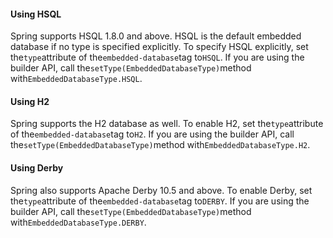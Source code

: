 #### Using HSQL

Spring supports HSQL 1.8.0 and above. HSQL is the default embedded database if no type is specified explicitly. To specify HSQL explicitly, set the`type`attribute of the`embedded-database`tag to`HSQL`. If you are using the builder API, call the`setType(EmbeddedDatabaseType)`method with`EmbeddedDatabaseType.HSQL`.

#### Using H2

Spring supports the H2 database as well. To enable H2, set the`type`attribute of the`embedded-database`tag to`H2`. If you are using the builder API, call the`setType(EmbeddedDatabaseType)`method with`EmbeddedDatabaseType.H2`.

#### Using Derby

Spring also supports Apache Derby 10.5 and above. To enable Derby, set the`type`attribute of the`embedded-database`tag to`DERBY`. If you are using the builder API, call the`setType(EmbeddedDatabaseType)`method with`EmbeddedDatabaseType.DERBY`.

